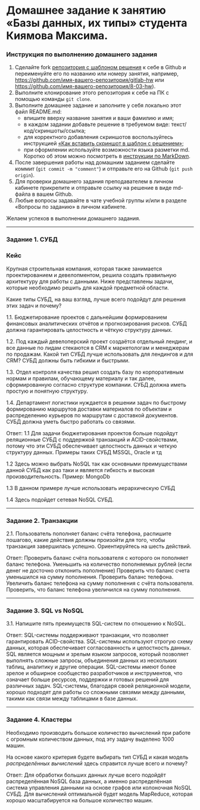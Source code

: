 # Домашнее задание к занятию «Базы данных, их типы» студента Киямова Максима.

### Инструкция по выполнению домашнего задания

1. Сделайте fork [репозитория c шаблоном решения](https://github.com/netology-code/sys-pattern-homework) к себе в Github и переименуйте его по названию или номеру занятия, например, https://github.com/имя-вашего-репозитория/gitlab-hw или https://github.com/имя-вашего-репозитория/8-03-hw).
2. Выполните клонирование этого репозитория к себе на ПК с помощью команды `git clone`.
3. Выполните домашнее задание и заполните у себя локально этот файл README.md:
   - впишите вверху название занятия и ваши фамилию и имя;
   - в каждом задании добавьте решение в требуемом виде: текст/код/скриншоты/ссылка;
   - для корректного добавления скриншотов воспользуйтесь инструкцией [«Как вставить скриншот в шаблон с решением»](https://github.com/netology-code/sys-pattern-homework/blob/main/screen-instruction.md);
   - при оформлении используйте возможности языка разметки md. Коротко об этом можно посмотреть в [инструкции по MarkDown](https://github.com/netology-code/sys-pattern-homework/blob/main/md-instruction.md).
4. После завершения работы над домашним заданием сделайте коммит (`git commit -m "comment"`) и отправьте его на Github (`git push origin`).
5. Для проверки домашнего задания преподавателем в личном кабинете прикрепите и отправьте ссылку на решение в виде md-файла в вашем Github.
6. Любые вопросы задавайте в чате учебной группы и/или в разделе «Вопросы по заданию» в личном кабинете.

Желаем успехов в выполнении домашнего задания.

---

### Задание 1. СУБД

### Кейс
Крупная строительная компания, которая также занимается проектированием и девелопментом, решила создать 
правильную архитектуру для работы с данными. Ниже представлены задачи, которые необходимо решить для
каждой предметной области. 

Какие типы СУБД, на ваш взгляд, лучше всего подойдут для решения этих задач и почему? 
 
1.1. Бюджетирование проектов с дальнейшим формированием финансовых аналитических отчётов и прогнозирования рисков.
СУБД должна гарантировать целостность и чёткую структуру данных.

1.2. Под каждый девелоперский проект создаётся отдельный лендинг, и все данные по лидам стекаются в CRM к 
маркетологам и менеджерам по продажам. Какой тип СУБД лучше использовать для лендингов и для CRM? 
СУБД должны быть гибкими и быстрыми.

1.3. Отдел контроля качества решил создать базу по корпоративным нормам и правилам, обучающему материалу 
и так далее, сформированную согласно структуре компании. СУБД должна иметь простую и понятную структуру.

1.4. Департамент логистики нуждается в решении задач по быстрому формированию маршрутов доставки материалов 
по объектам и распределению курьеров по маршрутам с доставкой документов. СУБД должна уметь быстро работать
со связями.

Ответ:
1.1 Для задачи бюджетирования проектов больше подойдут реляционные СУБД с поддержкой транзакций и ACID-свойствами, потому что эти СУБД обеспечивает целостность данных и четкую структуру данных. Примеры таких СУБД MSSQL, Oracle и тд

1.2 Здесь можно выбрать NoSQL так как основными преимуществами данной СУБД как раз таки и является гибкость и высокая производительность. Пример: MongoDb

1.3 В данном примере лучше использовать иерархическую СУБД

1.4 Здесь подойдет сетевая NoSQL СУБД.


---

### Задание 2. Транзакции

2.1. Пользователь пополняет баланс счёта телефона, распишите пошагово, какие действия должны произойти для того, чтобы 
транзакция завершилась успешно. Ориентируйтесь на шесть действий.

Ответ:
Проверить баланс счёта пользователя с которого он пополняет баланс телефона.
Уменьшить на количество пополняемых рублей (если денег не досточно отклонить пополнение)
Проверить что баланс счета уменьшился на сумму пополнения.
Проверить баланс телефона.
Увеличить баланс телефона на сумму пополнения с счёта пользователя.
Проверить, что баланс телефона увеличился на сумму пополнения.

---

### Задание 3. SQL vs NoSQL

3.1. Напишите пять преимуществ SQL-систем по отношению к NoSQL. 

Ответ:
SQL-системы поддерживают транзакции, что позволяет гарантировать ACID-свойства.
SQL-системы используют строгую схему данных, которая обеспечивает согласованность и целостность данных.
SQL является мощным и зрелым языком запросов, который позволяет выполнять сложные запросы, объединения данных из нескольких таблиц, аналитику и другие операции.
SQL-системы имеют более зрелое и обширное сообщество разработчиков и инструментов, что означает больше ресурсов, поддержки и готовых решений для различных задач. 
SQL-системы, благодаря своей реляционной модели, хорошо подходят для работы со сложными связями между данными, такими как связи между таблицами в базе данных.

---

### Задание 4. Кластеры

Необходимо производить большое количество вычислений при работе с огромным количеством данных, под эту задачу 
выделено 1000 машин. 

На основе какого критерия будете выбирать тип СУБД и какая модель *распределённых вычислений* здесь справится лучше всего и почему?

Ответ:
Для обработки больших данных лучше всего подойдёт распределённая NoSQL база данных, а именно распределённая система управления данными на основе графов или колоночная NoSQL СУБД. Для вычислений оптимальной будет модель MapReduce, которая хорошо масштабируется на большое количество машин.

